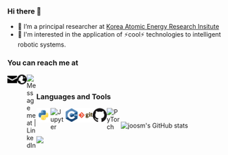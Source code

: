 ### Hi there 👋

- 🔭 I’m a principal researcher at [Korea Atomic Energy Research Insitute](https://www.kaeri.re.kr)
- 👯 I'm interested in the application of ⚡cool⚡ technologies to intelligent robotic systems.
### You can reach me at

[<img align="left" alt="Email me" width="22px" src="https://raw.githubusercontent.com/iconic/open-iconic/master/svg/envelope-closed.svg" />][email]
[<img align="left" alt="Portfolio" width="22px" src="https://raw.githubusercontent.com/iconic/open-iconic/master/svg/globe.svg" />][website]
[<img align="left" alt="Message me at | LinkedIn" width="22px" src="https://cdn.jsdelivr.net/npm/simple-icons@v3/icons/linkedin.svg" />][linkedin]

<br/>

### Languages and Tools

<img align="left" alt="Python" width="32px" src="https://raw.githubusercontent.com/github/explore/80688e429a7d4ef2fca1e82350fe8e3517d3494d/topics/python/python.png" />
<img align="left" alt="Jupyter" width="32px" src="https://upload.wikimedia.org/wikipedia/commons/thumb/3/38/Jupyter_logo.svg/1200px-Jupyter_logo.svg.png" />
<img align="left" alt="C++" width="32px" src="https://raw.githubusercontent.com/github/explore/80688e429a7d4ef2fca1e82350fe8e3517d3494d/topics/cpp/cpp.png" />
<img align="left" alt="Git" width="32px" src="https://raw.githubusercontent.com/github/explore/80688e429a7d4ef2fca1e82350fe8e3517d3494d/topics/git/git.png" />
<img align="left" alt="GitHub" width="32px" src="https://raw.githubusercontent.com/github/explore/78df643247d429f6cc873026c0622819ad797942/topics/github/github.png" />
<img align="left" alt="PyTorch" width="32px" src="https://pytorch.org/assets/images/pytorch-logo.png" />

<br/>

![joosm's GitHub stats](https://github-readme-stats.vercel.app/api?username=joosm&show_icons=true&hide_border=true&align=left)


<a href="https://github.com/joosm/github-readme-stats">
  <img align="center" src="https://github-readme-stats.vercel.app/api/pin/?username=joosm&repo=github-readme-stats" />
</a>

[email]: mailto:smjoo@kaeri.re.kr
[website]: https://joosm.github.io/homepage/
[linkedin]: https://kr.linkedin.com/in/sungmoon-joo-aa092767

<!--
**joosm/joosm** is a ✨ _special_ ✨ repository because its `README.md` (this file) appears on your GitHub profile.

Here are some ideas to get you started:

- 🔭 I’m currently working on ...
- 🌱 I’m currently learning ...
- 👯 I’m looking to collaborate on ...
- 🤔 I’m looking for help with ...
- 💬 Ask me about ...
- 📫 How to reach me: ...
- 😄 Pronouns: ...
- ⚡ Fun fact: ...
-->
